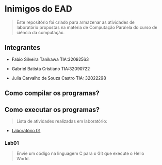 # Inimigos do EAD

> Este repositório foi criado para armazenar as atividades de laboratório propostas na matéria de Computação Paralela do curso de ciência da computação.

## Integrantes

 - Fabio Silveira Tanikawa TIA:32092563

 - Gabriel Batista Cristiano TIA:32090722 

 - Julia Carvalho de Souza Castro TIA: 32022298

## Como compilar os programas?

## Como executar os programas?

> Lista de atividades realizadas em laboratório:

- [Laboratório 01](#Lab01)

### Lab01 

> Envie um código na linguagem C para o Git que execute o Hello World.
